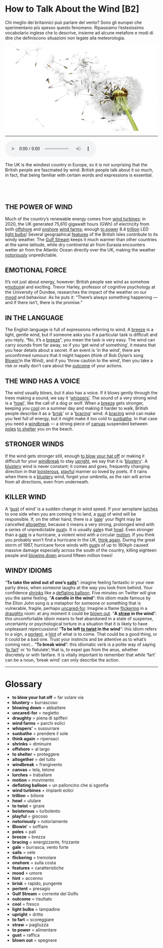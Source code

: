 # How to Talk About the Wind   [B2]

Chi meglio dei britannici può parlare del vento? Sono gli europei che sperimentano più spesso questo fenomeno. Ripassiamo l’estesissimo vocabolario inglese che lo descrive, insieme ad alcune metafore e modi di dire che definiscono situazioni non legate alla meteorologia.

![](How%20to%20Talk%20About%20the%20Wind.jpg)

--------------

<div>
<audio controls autoplay>
    <source src="https:/raw.githubusercontent.com/dartie/knowledge-base/main/English/SpeakUp/2023-10/How%20to%20Talk%20About%20the%20Wind.mp3" type="audio/mpeg">
</audio>
</div>


The UK is the windiest country in Europe, so it is not surprising that the British people are fascinated by wind. British people talk about it so much, in fact, that being familiar with certain words and expressions is essential.

##  

## THE POWER OF WIND
Much of the country’s renewable energy comes from [wind turbines](## "impianti eolici"): in 2020, the UK generated 75,610 gigawatt hours (GWh) of electricity from both [offshore](## "al largo") and [onshore](## "sulla costa") [wind farms](## "parchi eolici"); enough [to power](## "alimentare") 8.4 [trillion](## "bilione") LED [light bulbs](## "lampadine")! Several geographical [features](## "caratteristiche") of the British Isles contribute to its windy weather. The [Gulf Stream](## "corrente del Golfo") keeps it much warmer than other countries at the same latitude, while dry continental air from Eurasia encounters wetter air from the Atlantic Ocean directly over the UK, making the weather [notoriously](## "notoriamente") unpredictable.

## EMOTIONAL FORCE
It’s not just about energy, however: British people see wind as somehow e[motion](## "movimento")al and exciting. Trevor Harley, professor of cognitive psychology at the University of Dundee, researches the impact of the weather on our [mood](## "umore") and behaviour. As he puts it: “There’s always something happening — and if there isn’t, there is the promise.”

## IN THE LANGUAGE
The English language is full of expressions referring to wind. A [breeze](## "brezza") is a light, gentle wind, but if someone asks you if a particular task is difficult and you reply, “No, it’s a [breeze](## "brezza")”, you mean the task is very easy. The wind can carry sounds from far away, so if you ‘get wind of something’, it means that you hear details about a secret. If an event is ‘in the wind’, there are unconfirmed rumours that it might happen (think of Bob Dylan’s song [Blowin’](## "soffiare")in the Wind), and if you ‘throw caution to the wind’, then you take a risk or really don’t care about the [outcome](## "risultato") of your actions.

## THE WIND HAS A VOICE
The wind usually blows, but it also has a voice. If it blows gently through the trees making a sound, we say it ‘[whispers’](## "sussurrare"). The sound of a very strong wind is a ‘[howl](## "ululare")', like the call of a dog or wolf.
When a [breeze](## "brezza") gets stronger, keeping you [cool](## "fresco") on a summer day and making it harder to walk, British people describe it as a ‘[brisk](## "rapido, pungente")' or a ‘[bracing](## "energizzante, frizzante")' wind. A [bracing](## "energizzante, frizzante") wind can make you feel full of energy, but it might make it too cold to [sunbathe](## "prendere il sole"). In that case you need a [windbreak](## "frangivento") — a strong piece of [canvas](## "tela, telone") suspended between [poles](## "pali") [to shelter](## "proteggere") you on the beach.

## STRONGER WINDS
If the wind gets stronger still, enough [to blow your hat off](## "far volare via") or making it difficult for your [windbreak](## "frangivento") to stay [upright](## "dritto"), we say that it is ‘[blustery](## "burrascoso")'. A [blustery](## "burrascoso") wind is never constant; it comes and goes, frequently changing direction in that [boisterous](## "turbolento"), [playful](## "giocoso") manner so loved by poets. If it rains when there is a [blustery](## "burrascoso") wind, forget your umbrella, as the rain will arrive from all directions, even from underneath.

## KILLER WIND
A ‘[gust](## "raffica") of wind’ is a sudden change in wind speed. If your aeroplane [lurches](## "traballare") to one side when you are coming in to land, a [gust](## "raffica") of wind will be responsible. If, on the other hand, there is a ‘[gale](## "burrasca, vento forte")' your flight may be cancelled [altogether](## "del tutto"), because it means a very strong, prolonged wind with a series of unpredictable [gust](## "raffica")s. It is usually [gale](## "burrasca, vento forte")s that [howl](## "ululare").
Even stronger than a [gale](## "burrasca, vento forte") is a hurricane, a violent wind with a circular [motion](## "movimento"). If you think you probably won’t find a hurricane in the UK, [think again](## "ripensaci"). During the great storm of 1987, hurricane force winds with [gust](## "raffica")s of up to 160kph caused massive damage especially across the south of the country, killing eighteen people and [blowing down](## "abbattere") around fifteen million trees!   

## WINDY IDIOMS
“**To take the wind out of one’s [sails](## "vele")**”: imagine feeling fantastic in your new party dress, when someone laughs at the way you look from behind. Your confidence [shrinks](## "diminuire") like a [deflating balloon](## "un palloncino che si sgonfia"). Five minutes on Twitter will give you the same feeling.
“**A candle in the wind**”: this idiom made famous by the Elton John song is a metaphor for someone or something that is vulnerable, fragile, perhaps [uncared-for](## "negletto"). Imagine a flame [flickering](## "tremolare") in a [draughty](## "piena di spifferi") room: at any moment it could be [blown out](## "spegnere").
“**A [straw](## "pagliuzza") in the wind**”: this uncomfortable idiom means to feel abandoned in a state of suspense, uncertainty or psychological torture in a situation that it is likely to have unpleasant repercussions!
“**To be left [to twist](## "girare") in the wind**“: this idiom refers to a sign, a [portent](## "presagio"), a [hint](## "accenno") of what is to come. That could be a good thing, or it could be a bad one. Trust your instincts and be attentive as to what’s coming next…
“**To break wind**”: this idiomatic verb is a polite way of saying ‘[to fart](## "scoreggiare")’ or ‘to flatulate’; that is, to expel gas from the anus, whether discretely or with fanfare. It is vitally important to remember that while ‘fart’ can be a noun, ‘break wind’ can only describe the action.    
 

--------------

<div style = "display:block; clear:both; page-break-after:always;"></div>

# Glossary
* **to blow your hat off** = far volare via
* **blustery** = burrascoso
* **blowing down** = abbattere
* **uncared-for** = negletto
* **draughty** = piena di spifferi
* **wind farms** = parchi eolici
* **whispers’** = sussurrare
* **sunbathe** = prendere il sole
* **think again** = ripensaci
* **shrinks** = diminuire
* **offshore** = al largo
* **to shelter** = proteggere
* **altogether** = del tutto
* **windbreak** = frangivento
* **canvas** = tela, telone
* **lurches** = traballare
* **motion** = movimento
* **deflating balloon** = un palloncino che si sgonfia
* **wind turbines** = impianti eolici
* **trillion** = bilione
* **howl** = ululare
* **to twist** = girare
* **boisterous** = turbolento
* **playful** = giocoso
* **notoriously** = notoriamente
* **Blowin’** = soffiare
* **poles** = pali
* **breeze** = brezza
* **bracing** = energizzante, frizzante
* **gale** = burrasca, vento forte
* **sails** = vele
* **flickering** = tremolare
* **onshore** = sulla costa
* **features** = caratteristiche
* **mood** = umore
* **hint** = accenno
* **brisk** = rapido, pungente
* **portent** = presagio
* **Gulf Stream** = corrente del Golfo
* **outcome** = risultato
* **cool** = fresco
* **light bulbs** = lampadine
* **upright** = dritto
* **to fart** = scoreggiare
* **straw** = pagliuzza
* **to power** = alimentare
* **gust** = raffica
* **blown out** = spegnere
